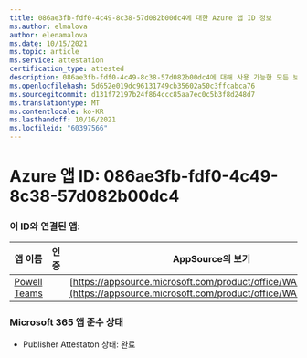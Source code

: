 ```yaml
---
title: 086ae3fb-fdf0-4c49-8c38-57d082b00dc4에 대한 Azure 앱 ID 정보
ms.author: elmalova
author: elenamalova
ms.date: 10/15/2021
ms.topic: article
ms.service: attestation
certification_type: attested
description: 086ae3fb-fdf0-4c49-8c38-57d082b00dc4에 대해 사용 가능한 모든 보안 및 규정 준수 정보입니다.
ms.openlocfilehash: 5d652e019dc96131749cb35602a50c3ffcabca76
ms.sourcegitcommit: d131f72197b24f864ccc85aa7ec0c5b3f8d248d7
ms.translationtype: MT
ms.contentlocale: ko-KR
ms.lasthandoff: 10/16/2021
ms.locfileid: "60397566"
---
```

# <a name="azure-app-id-086ae3fb-fdf0-4c49-8c38-57d082b00dc4"></a>Azure 앱 ID: 086ae3fb-fdf0-4c49-8c38-57d082b00dc4


### <a name="apps-associated-with-this-id"></a>이 ID와 연결된 앱:
| **앱 이름** | **인증** | **AppSource의 보기** |
|--------------|---------------|-----------------------|
| [Powell Teams](https://docs.microsoft.com/microsoft-365-app-certification/forward/WA200001585) |  | [https://appsource.microsoft.com/product/office/WA200001585](https://appsource.microsoft.com/product/office/WA200001585) |

### <a name="microsoft-365-app-compliance-status"></a>Microsoft 365 앱 준수 상태
- Publisher Attestaton 상태: 완료
